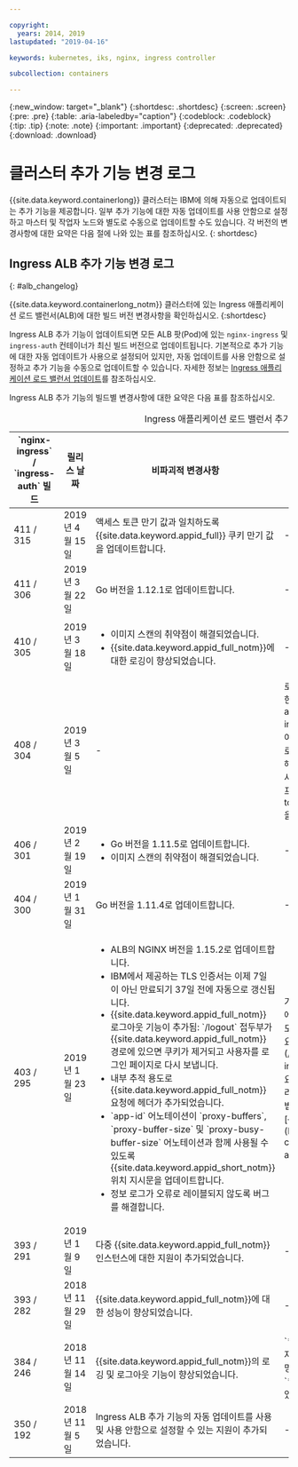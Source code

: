 ```yaml
---

copyright:
  years: 2014, 2019
lastupdated: "2019-04-16"

keywords: kubernetes, iks, nginx, ingress controller

subcollection: containers

---
```


{:new_window: target="_blank"}
{:shortdesc: .shortdesc}
{:screen: .screen}
{:pre: .pre}
{:table: .aria-labeledby="caption"}
{:codeblock: .codeblock}
{:tip: .tip}
{:note: .note}
{:important: .important}
{:deprecated: .deprecated}
{:download: .download}



# 클러스터 추가 기능 변경 로그

{{site.data.keyword.containerlong}} 클러스터는 IBM에 의해 자동으로 업데이트되는 추가 기능을 제공합니다. 일부 추가 기능에 대한 자동 업데이트를 사용 안함으로 설정하고 마스터 및 작업자 노드와 별도로 수동으로 업데이트할 수도 있습니다. 각 버전의 변경사항에 대한 요약은 다음 절에 나와 있는 표를 참조하십시오.
{: shortdesc}

## Ingress ALB 추가 기능 변경 로그
{: #alb_changelog}

{{site.data.keyword.containerlong_notm}} 클러스터에 있는 Ingress 애플리케이션 로드 밸런서(ALB)에 대한 빌드 버전 변경사항을 확인하십시오.
{:shortdesc}

Ingress ALB 추가 기능이 업데이트되면 모든 ALB 팟(Pod)에 있는 `nginx-ingress` 및 `ingress-auth` 컨테이너가 최신 빌드 버전으로 업데이트됩니다. 기본적으로 추가 기능에 대한 자동 업데이트가 사용으로 설정되어 있지만, 자동 업데이트를 사용 안함으로 설정하고 추가 기능을 수동으로 업데이트할 수 있습니다. 자세한 정보는 [Ingress 애플리케이션 로드 밸런서 업데이트](/docs/containers?topic=containers-update#alb)를 참조하십시오.

Ingress ALB 추가 기능의 빌드별 변경사항에 대한 요약은 다음 표를 참조하십시오.

<table summary="Ingress 애플리케이션 로드 밸런서 추가 기능에 대한 빌드 변경사항 개요">
<caption>Ingress 애플리케이션 로드 밸런서 추가 기능에 대한 변경 로그</caption>
<col width="12%">
<col width="12%">
<col width="41%">
<col width="35%">
<thead>
<tr>
<th>`nginx-ingress` / `ingress-auth` 빌드</th>
<th>릴리스 날짜</th>
<th>비파괴적 변경사항</th>
<th>파괴적 변경사항</th>
</tr>
</thead>
<tbody>
<tr>
<td>411 / 315</td>
<td>2019년 4월 15일</td>
<td>액세스 토큰 만기 값과 일치하도록 {{site.data.keyword.appid_full}} 쿠키 만기 값을 업데이트합니다.</td>
<td>-</td>
</tr>
<tr>
<td>411 / 306</td>
<td>2019년 3월 22일</td>
<td>Go 버전을 1.12.1로 업데이트합니다.</td>
<td>-</td>
</tr>
<tr>
<td>410 / 305</td>
<td>2019년 3월 18일</td>
<td><ul>
<li>이미지 스캔의 취약점이 해결되었습니다.</li>
<li>{{site.data.keyword.appid_full_notm}}에 대한 로깅이 향상되었습니다.</li>
</ul></td>
<td>-</td>
</tr>
<tr>
<td>408 / 304</td>
<td>2019년 3월 5일</td>
<td>-</td>
<td>로그아웃 기능, 토큰 만료 및 `OAuth` 권한 콜백과 관련된 권한 통합의 버그가 해결되었습니다. 이 수정사항은 [`appid-auth`](/docs/containers?topic=containers-ingress_annotation#appid-auth) 어노테이션을 사용하여 {{site.data.keyword.appid_full_notm}} 권한을 사용으로 설정한 경우에만 구현됩니다. 이 수정사항을 구현하기 위해 총 헤더 크기를 증가시키는 추가 헤더가 추가되었습니다. 사용자 고유의 헤더 크기 및 총 응답 크기에 따라 사용하는 [ 프록시 버퍼 어노테이션](/docs/containers?topic=containers-ingress_annotation#proxy-buffer)을 조정해야 할 수 있습니다.</td>
</tr>
<tr>
<td>406 / 301</td>
<td>2019년 2월 19일</td>
<td><ul>
<li>Go 버전을 1.11.5로 업데이트합니다.</li>
<li>이미지 스캔의 취약점이 해결되었습니다.</li>
</ul></td>
<td>-</td>
</tr>
<tr>
<td>404 / 300</td>
<td>2019년 1월 31일</td>
<td>Go 버전을 1.11.4로 업데이트합니다.</td>
<td>-</td>
</tr>
<tr>
<td>403 / 295</td>
<td>2019년 1월 23일</td>
<td><ul>
<li>ALB의 NGINX 버전을 1.15.2로 업데이트합니다.</li>
<li>IBM에서 제공하는 TLS 인증서는 이제 7일이 아닌 만료되기 37일 전에 자동으로 갱신됩니다.</li>
<li>{{site.data.keyword.appid_full_notm}} 로그아웃 기능이 추가됨: `/logout` 접두부가 {{site.data.keyword.appid_full_notm}} 경로에 있으면 쿠키가 제거되고 사용자를 로그인 페이지로 다시 보냅니다.</li>
<li>내부 추적 용도로 {{site.data.keyword.appid_full_notm}} 요청에 헤더가 추가되었습니다.</li>
<li>`app-id` 어노테이션이 `proxy-buffers`, `proxy-buffer-size` 및 `proxy-busy-buffer-size` 어노테이션과 함께 사용될 수 있도록 {{site.data.keyword.appid_short_notm}} 위치 지시문을 업데이트합니다.</li>
<li>정보 로그가 오류로 레이블되지 않도록 버그를 해결합니다.</li>
</ul></td>
<td>기본적으로 TLS 1.0 및 1.1을 사용 안함으로 설정합니다. 앱에 연결하는 클라이언트가 TLS 1.2를 지원하면 어떠한 조치도 필요하지 않습니다. 여전히 TLS 1.0 또는 1.1 지원이 필요한 레거시 클라이언트가 있는 경우 [이 단계](/docs/containers?topic=containers-ingress#ssl_protocols_ciphers)를 수행하여 수동으로 필요한 TLS 버전을 사용으로 설정하십시오. 클라이언트가 애플리케이션에 액세스하는 데 사용하는 TLS 버전을 확인하는 방법에 대한 자세한 정보는 이 [{{site.data.keyword.Bluemix_notm}} 블로그 게시물](https://www.ibm.com/blogs/bluemix/2018/11/ibm-cloud-kubernetes-service-alb-update-tls-1-0-and-1-1-disabled-by-default/)을 참조하십시오.</td>
</tr>
<tr>
<td>393 / 291</td>
<td>2019년 1월 9일</td>
<td>다중 {{site.data.keyword.appid_full_notm}} 인스턴스에 대한 지원이 추가되었습니다.</td>
<td>-</td>
</tr>
<tr>
<td>393 / 282</td>
<td>2018년 11월 29일</td>
<td>{{site.data.keyword.appid_full_notm}}에 대한 성능이 향상되었습니다.</td>
<td>-</td>
</tr>
<tr>
<td>384 / 246</td>
<td>2018년 11월 14일</td>
<td>{{site.data.keyword.appid_full_notm}}의 로깅 및 로그아웃 기능이 향상되었습니다.</td>
<td>`*.containers.mybluemix.net`에 대한 자체 서명 인증서가 자동으로 생성되어 클러스터에서 사용되는 LetsEncrypt 서명 인증서로 대체되었습니다. `*.containers.mybluemix.net` 자체 서명 인증서는 제거되었습니다.</td>
</tr>
<tr>
<td>350 / 192</td>
<td>2018년 11월 5일</td>
<td>Ingress ALB 추가 기능의 자동 업데이트를 사용 및 사용 안함으로 설정할 수 있는 지원이 추가되었습니다.</td>
<td>-</td>
</tr>
</tbody>
</table>
